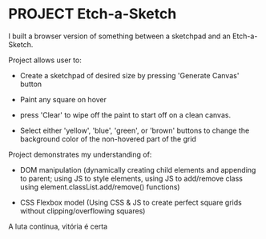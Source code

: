 # PROJECT Etch-a-Sketch

I built a browser version of something between a sketchpad and an Etch-a-Sketch.


Project allows user to:
- Create a sketchpad of desired size by pressing 'Generate Canvas' button

- Paint any square on hover

- press 'Clear' to wipe off the paint to start off on a clean canvas.

- Select either 'yellow', 'blue', 'green', or 'brown' buttons to
change the background color of the non-hovered part of the grid


Project demonstrates my understanding of:

- DOM manipulation (dynamically creating child elements and appending to parent; using JS to style elements, using JS to add/remove class using element.classList.add/remove() functions)

- CSS Flexbox model (Using CSS & JS to create perfect square grids without clipping/overflowing squares)


A luta continua, vitória é certa